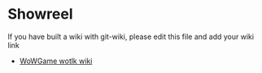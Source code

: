 # Showreel

If you have built a wiki with git-wiki, please edit this file and add your wiki link


* [WoWGame wotlk wiki](https://wowgame.github.io/wiki-en)


